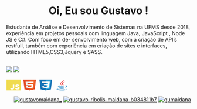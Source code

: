 
<h1 align="center">Oi, Eu sou Gustavo !</h1>
<p class="desc">
   Estudante de Análise e Desenvolvimento de Sistemas na UFMS desde 2018, experiência
em projetos pessoais com linguagem Java, JavaScript , Node JS e C#. Com foco em de-
senvolvimento web, com a criação de API’s restfull, também com experiência em criação
de sites e interfaces, utilizando HTML5,CSS3,Jquery e SASS.
</p> 
<br />
<div>
   <img height="170em" src="https://github-readme-stats.vercel.app/api?username=maidanagustavo&show_icons=true&theme=dark&include_all_commits=true&count_private=true"/>
   <img height="170em" src="https://github-readme-stats.vercel.app/api/top-langs/?username=maidanagustavo&layout=compact&theme=ligth" />
 </div>
<div style="display: inline_block"><br>
 <img align="center" alt="Gustavo-Js" height="30" width="40" src="https://raw.githubusercontent.com/devicons/devicon/master/icons/javascript/javascript-plain.svg">
 <img align="center" alt="Gustavo-HTML" height="30" width="40" src="https://raw.githubusercontent.com/devicons/devicon/master/icons/html5/html5-original.svg">
 <img align="center" alt="Gustavo-CSS" height="30" width="40" src="https://raw.githubusercontent.com/devicons/devicon/master/icons/css3/css3-original.svg">
  <img align="center" alt="Gustavo-CSS" height="30" width="40" src="https://raw.githubusercontent.com/devicons/devicon/master/icons/java/java-original.svg">
</div>
  
<p align="right">
<a href="https://twitter.com/gustavomaidana_" target="blank"><img align="center" src="https://raw.githubusercontent.com/rahuldkjain/github-profile-readme-generator/master/src/images/icons/Social/twitter.svg" alt="gustavomaidana_" height="30" width="40" /></a>
<a href="https://linkedin.com/in/gustavo-ríbolis-maidana-b034811b7" target="blank"><img align="center" src="https://raw.githubusercontent.com/rahuldkjain/github-profile-readme-generator/master/src/images/icons/Social/linked-in-alt.svg" alt="gustavo-ríbolis-maidana-b034811b7" height="30" width="40" /></a>
<a href="https://instagram.com/gumaidana" target="blank"><img align="center" src="https://raw.githubusercontent.com/rahuldkjain/github-profile-readme-generator/master/src/images/icons/Social/instagram.svg" alt="gumaidana" height="30" width="40" /></a>
</p>
